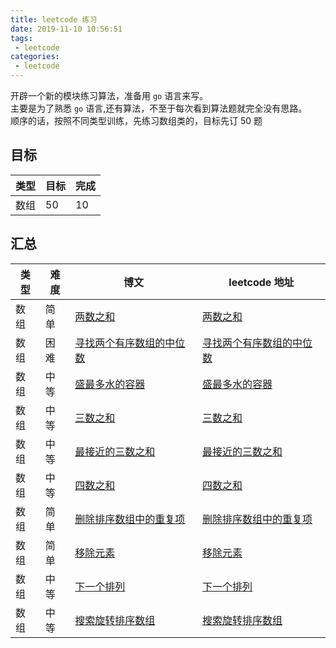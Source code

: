 ```yaml
---
title: leetcode 练习
date: 2019-11-10 10:56:51
tags:
 - leetcode
categories: 
 - leetcode
---
```


开辟一个新的模块练习算法，准备用 `go` 语言来写。    
主要是为了熟悉 `go` 语言,还有算法，不至于每次看到算法题就完全没有思路。   
顺序的话，按照不同类型训练，先练习数组类的，目标先订 50 题    

## 目标  

| 类型 | 目标 | 完成 |      
| --- | ---  | --- |    
| 数组 | 50   | 10  |    



## 汇总

| 类型 | 难度 |  博文 | leetcode 地址 |    
| --- | --- | --- | --- |    
| 数组 | 简单 | [两数之和](/2019/11/10/leetcode/1) | [两数之和](https://leetcode-cn.com/problems/two-sum/) |    
| 数组 | 困难 | [寻找两个有序数组的中位数](/2019/11/16/leetcode/4) | [寻找两个有序数组的中位数](https://leetcode-cn.com/problems/median-of-two-sorted-arrays/) |    
| 数组 | 中等 | [盛最多水的容器](/2019/11/16/leetcode/11) | [盛最多水的容器](https://leetcode-cn.com/problems/container-with-most-water/) |    
| 数组 | 中等 | [三数之和](/2019/11/18/leetcode/15) | [三数之和](https://leetcode-cn.com/problems/3sum/) |    
| 数组 | 中等 | [最接近的三数之和](/2019/11/19/leetcode/16) | [最接近的三数之和](https://leetcode-cn.com/problems/3sum-closest/) |    
| 数组 | 中等 | [四数之和](/2019/11/20/leetcode/18) | [四数之和](https://leetcode-cn.com/problems/4sum/) |    
| 数组 | 简单 | [删除排序数组中的重复项](/2019/11/21/leetcode/26) | [删除排序数组中的重复项](https://leetcode-cn.com/problems/remove-duplicates-from-sorted-array/) |    
| 数组 | 简单 | [移除元素](/2019/11/23/leetcode/27) | [移除元素](https://leetcode-cn.com/problems/remove-element/) |    
| 数组 | 中等 | [下一个排列](/2019/11/24/leetcode/31) | [下一个排列](https://leetcode-cn.com/problems/next-permutation/) |    
| 数组 | 中等 | [搜索旋转排序数组](/2019/11/26/leetcode/33) | [搜索旋转排序数组](https://leetcode-cn.com/problems/search-in-rotated-sorted-array/) |    